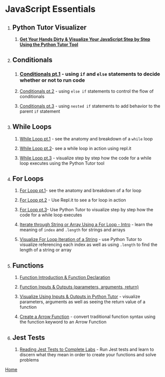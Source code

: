 # JavaScript Essentials

1. ## Python Tutor Visualizer
    1. **[Get Your Hands Dirty & Visualize Your JavaScript Step by Step Using the Python Tutor Tool](https://drive.google.com/file/d/1A5uNeorZMFmetYoX3oz22u4lnpsgPucj/view?usp=sharing)**

1. ## Conditionals
    1. ### [Conditionals pt.1](https://drive.google.com/file/d/1LFSE9Psr8tSAL68zVRatqsvDNIuhG-Xf/view?usp=sharing) - using `if` and `else` statements to decide whether or not to run code

    1. [Conditionals pt.2](https://drive.google.com/file/d/1i-ZAuB6hjjjMOd0PNKFBG1saChOEjVvX/view?usp=sharing) - using `else if` statements to control the flow of conditionals

    1. [Conditionals pt.3](https://drive.google.com/file/d/1NqK0MJkjlIWJJItcQ6tlWZ3hQSHiwHYU/view?usp=sharing) - using `nested if` statements to add behavior to the parent `if` statement

1. ## While Loops

    1. [While Loop pt.1](https://drive.google.com/file/d/1gmEPl9PJcQ8cyue5n9wO4WvUG4myY8rW/view?usp=sharing) - see the anatomy and breakdown of a `while` loop

    1. [While Loop pt.2](https://drive.google.com/file/d/1LVJMM2ubrhhj72IDH5-ZWwHT0zsRxZ7E/view?usp=sharing)- see a while loop in action using repl.it


    1. [While Loop pt.3](https://drive.google.com/file/d/1wdZenJoUa62OD8UU0Z-dT-viPIIE2NDV/view?usp=sharing) - visualize step by step how the code for a while loop executes using the Python Tutor tool

1. ## For Loops
    1. [For Loop pt.1](https://drive.google.com/file/d/19lbfSPJP8wNLIaUmyKg9JgaSVSraARMx/view?usp=sharing)- see the anatomy and breakdown of a for loop

    1. [For Loop pt.2](https://drive.google.com/file/d/18gJn619yLZt7GnRCcyLCq1Cp17Fp7gGh/view?usp=sharing) - Use Repl.it to see a for loop in action

    1. [For Loop pt.3](https://drive.google.com/file/d/1sT6_4vfyXyGK8GYEOqrdo-N7q3VPB_l0/view?usp=sharing)- Use Python Tutor to visualize step by step how the code for a while loop executes 

    1. [Iterate through String or Array Using a For Loop - Intro](https://drive.google.com/file/d/1e6cFjNbA4moy_7eMYEriDZ1ctRhJR46o/view?usp=sharing) - learn the meaning of `index` and `.length` for strings and arrays

    1. [Visualize For Loop Iteration of a String](https://drive.google.com/file/d/1zgyCHuxwQCt2CQ_TfKIilE_3IKFzOla5/view?usp=sharing) - use Python Tutor to visualize referencing each index as well as using `.length` to find the length of a string or array

1. ## Functions
    1. [Function Introduction & Function Declaration](https://drive.google.com/file/d/1IwIMcxX3RlVLxgD3HOaHhNbLOgeyIi_u/view?usp=sharing)
    
    1. [Function Inputs & Outputs (parameters, arguments, return)](https://drive.google.com/file/d/1ij4Fm4Q71XK3KdcFA5rJNypnq0kKpKHJ/view?usp=sharing)

    1. [Visualize Using Inputs & Outputs in Python Tutor](https://drive.google.com/file/d/1rR2HNdLDJbHfgQO4-N0ydrTfxQQu9rcg/view?usp=sharing) - visualize parameters, arguments as well as seeing the return value of a function

    1. [Create a Arrow Function](https://drive.google.com/file/d/1qsmZBM4EvvP7qK9ReUXRviGgBsW5SgBJ/view?usp=sharing) - convert traditional function syntax using the function keyword to an Arrow Function

1. ## Jest Tests
    1. [Reading Jest Tests to Complete Labs](https://drive.google.com/file/d/1p1eSbm4wvMj4UWbcj336Ja1IHCFS9oQw/view?usp=sharing) - Run Jest tests and learn to discern what they mean in order to create your functions and solve problems

[Home][def]

[def]: README.md